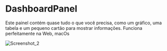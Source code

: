 # DashboardPanel
Este painel contém quase tudo o que você precisa, como um gráfico, uma tabela e um pequeno cartão para mostrar informações. Funciona perfeitamente na Web, macOs


![Screenshot_2](https://user-images.githubusercontent.com/113273299/215374533-c0f9a03e-9b25-44c3-b205-bda32abca9b3.png)
